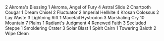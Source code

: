 2 Akroma's Blessing
1 Akroma, Angel of Fury
4 Astral Slide
2 Chartooth Cougar
1 Dream Chisel
2 Fluctuator
2 Imperial Hellkite
4 Krosan Colossus
2 Lay Waste
3 Lightning Rift
1 Macetail Hystrodon
3 Marshaling Cry
10 Mountain
7 Plains
1 Radiant's Judgment
4 Renewed Faith
3 Secluded Steppe
1 Smoldering Crater
3 Solar Blast
1 Spirit Cairn
1 Towering Baloth
2 Wipe Clean


